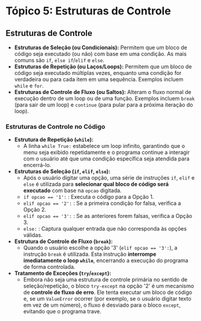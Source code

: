 # Tópico 5: Estruturas de Controle

## Estruturas de Controle

* **Estruturas de Seleção (ou Condicionais):** Permitem que um bloco de código seja executado (ou não) com base em uma condição. As mais comuns são `if`, `else if`/`elif` e `else`.
* **Estruturas de Repetição (ou Laços/Loops):** Permitem que um bloco de código seja executado múltiplas vezes, enquanto uma condição for verdadeira ou para cada item em uma sequência. Exemplos incluem `while` e `for`.
* **Estruturas de Controle de Fluxo (ou Saltos):** Alteram o fluxo normal de execução dentro de um loop ou de uma função. Exemplos incluem `break` (para sair de um loop) e `continue` (para pular para a próxima iteração do loop).

### Estruturas de Controle no Código

* **Estrutura de Repetição (`while`):**
    * A linha `while True:` estabelece um loop infinito, garantindo que o menu seja exibido repetidamente e o programa continue a interagir com o usuário até que uma condição específica seja atendida para encerrá-lo.
* **Estruturas de Seleção (`if`, `elif`, `else`):**
    * Após o usuário digitar uma opção, uma série de instruções `if`, `elif` e `else` é utilizada para **selecionar qual bloco de código será executado** com base na `opcao` digitada.
    * `if opcao == '1':` : Executa o código para a Opção 1.
    * `elif opcao == '2':` : Se a primeira condição for falsa, verifica a Opção 2.
    * `elif opcao == '3':` : Se as anteriores forem falsas, verifica a Opção 3.
    * `else:` : Captura qualquer entrada que não corresponda às opções válidas.
* **Estrutura de Controle de Fluxo (`break`):**
    * Quando o usuário escolhe a opção '3' (`elif opcao == '3':`), a instrução `break` é utilizada. Esta instrução **interrompe imediatamente o loop `while`**, encerrando a execução do programa de forma controlada.
* **Tratamento de Exceções (`try`/`except`):**
    * Embora não seja uma estrutura de controle primária no sentido de seleção/repetição, o bloco `try-except` na opção '2' é um mecanismo de **controle de fluxo de erro**. Ele tenta executar um bloco de código e, se um `ValueError` ocorrer (por exemplo, se o usuário digitar texto em vez de um número), o fluxo é desviado para o bloco `except`, evitando que o programa trave.
